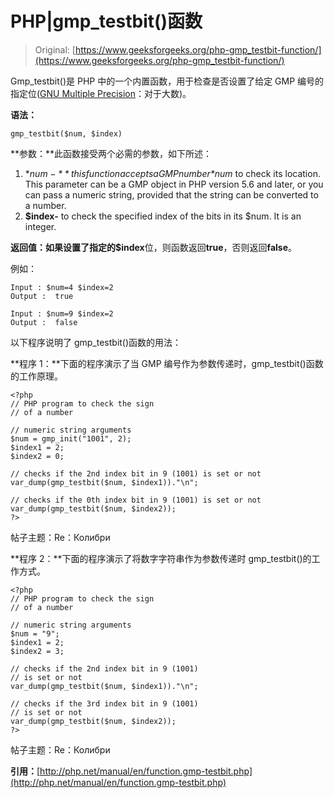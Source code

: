 # PHP|gmp_testbit()函数

> Original: [https://www.geeksforgeeks.org/php-gmp_testbit-function/](https://www.geeksforgeeks.org/php-gmp_testbit-function/)

Gmp_testbit()是 PHP 中的一个内置函数，用于检查是否设置了给定 GMP 编号的指定位([GNU Multiple Precision](https://en.wikipedia.org/wiki/GNU_Multiple_Precision_Arithmetic_Library)：对于大数)。

**语法：**

```
gmp_testbit($num, $index)
```

**参数：**此函数接受两个必需的参数，如下所述：

1.  **$num-** this function accepts a GMP number *$num* to check its location. This parameter can be a GMP object in PHP version 5.6 and later, or you can pass a numeric string, provided that the string can be converted to a number.
2.  **$index-** to check the specified index of the bits in its $num. It is an integer.

**返回值：**如果设置了指定的**$index**位，则函数返回**true**，否则返回**false**。

例如：

```
Input : $num=4 $index=2
Output :  true

Input : $num=9 $index=2
Output :  false

```

以下程序说明了 gmp_testbit()函数的用法：

**程序 1：**下面的程序演示了当 GMP 编号作为参数传递时，gmp_testbit()函数的工作原理。

```
<?php
// PHP program to check the sign 
// of a number 

// numeric string arguments 
$num = gmp_init("1001", 2);
$index1 = 2; 
$index2 = 0; 

// checks if the 2nd index bit in 9 (1001) is set or not
var_dump(gmp_testbit($num, $index1))."\n";  

// checks if the 0th index bit in 9 (1001) is set or not
var_dump(gmp_testbit($num, $index2));  
?>
```

帖子主题：Re：Колибри

**程序 2：**下面的程序演示了将数字字符串作为参数传递时 gmp_testbit()的工作方式。

```
<?php
// PHP program to check the sign 
// of a number 

// numeric string arguments 
$num = "9";
$index1 = 2; 
$index2 = 3; 

// checks if the 2nd index bit in 9 (1001) 
// is set or not
var_dump(gmp_testbit($num, $index1))."\n";  

// checks if the 3rd index bit in 9 (1001) 
// is set or not
var_dump(gmp_testbit($num, $index2));  
?>
```

帖子主题：Re：Колибри

**引用：**[http://php.net/manual/en/function.gmp-testbit.php](http://php.net/manual/en/function.gmp-testbit.php)